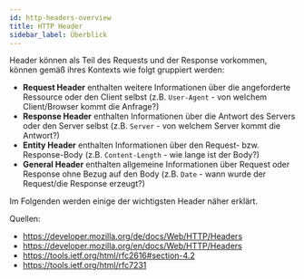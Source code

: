 ```yaml
---
id: http-headers-overview
title: HTTP Header
sidebar_label: Überblick
---
```


Header können als Teil des Requests und der Response vorkommen, können gemäß ihres Kontexts wie folgt gruppiert werden:
- **Request Header** enthalten weitere Informationen über die angeforderte Ressource oder den Client selbst (z.B. `User-Agent` - von welchem Client/Browser kommt die Anfrage?)
- **Response Header** enthalten Informationen über die Antwort des Servers oder den Server selbst (z.B. `Server` - von welchem Server kommt die Antwort?)
- **Entity Header** enthalten Informationen über den Request- bzw. Response-Body (z.B. `Content-Length` - wie lange ist der Body?)
- **General Header** enthalten allgemeine Informationen über Request oder Response ohne Bezug auf den Body (z.B. `Date` - wann wurde der Request/die Response erzeugt?)

Im Folgenden werden einige der wichtigsten Header näher erklärt.

Quellen:
- https://developer.mozilla.org/de/docs/Web/HTTP/Headers
- https://developer.mozilla.org/en/docs/Web/HTTP/Headers
- https://tools.ietf.org/html/rfc2616#section-4.2
- https://tools.ietf.org/html/rfc7231